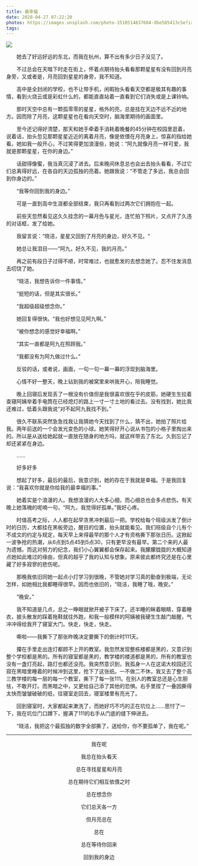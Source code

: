 ```yaml
---
title: 最幸福
date: 2020-04-27 07:22:20
photos: https://images.unsplash.com/photo-1510514837604-dbe585413c5e?ixlib=rb-1.2.1&ixid=eyJhcHBfaWQiOjEyMDd9&auto=format&fit=crop&w=1052&q=80
tags:
---
```


![](https://images.unsplash.com/photo-1516918526298-eecb26841edc?ixlib=rb-1.2.1&ixid=eyJhcHBfaWQiOjEyMDd9&auto=format&fit=crop&w=1140&q=80)


<p style="text-indent:2em">
她去了好远好远的东北，而我在杭州，算不出有多少日子没见了。
</p>



<p style="text-indent:2em">
不过总会在天暗下时走在街上，怀着点期待抬头看看那颗星星有没有回到月亮身旁，又或者是，月亮回到星星的身旁，我不知道。
</p>



<p style="text-indent:2em">
高中是全封闭的学校，也不让带手机，闲暇抬头看看天空都是极其有趣的事情，看到火烧云或是彩虹什么的，都能直直站着一直看到它们消失或是上课铃响。
</p>



<p style="text-indent:2em">
那时天空中总有一颗孤零零的星星，格外的亮，总是挂在天边不远不近的地方。因而除了月亮，这颗星星也在看向天空时，脑海里期待的画面里。
</p>



<p style="text-indent:2em">
至今还记得好清楚，那天和她手牵着手消耗着晚餐的45分钟在校园里逛着，说着话，抬头忽见那颗星星近近的离着月亮，像是依偎在月亮身上，惊喜的指给她看。她如我一般开心，不过笑得更加浪漫些，她说：“阿九就像月亮一样可爱，我就是那颗星星，在你的身边。”
</p>


<p style="text-indent:2em">
话甜得像蜜，我当真沉浸了进去。后来晚间休息总也会出去抬头看看，不过它们总离得好远，在各自的天边孤独的亮着。她跟我说：“不管走了多远，我总会回到你身边的。”
</p>



<p style="text-indent:2em">
“我等你回到我的身边。”
</p>



<p style="text-indent:2em">
可是一直到高中生涯都全部结束，我只再看到过两次它们拥抱在一起。
</p>



<p style="text-indent:2em">
前些天忽然看见这久久挂念的一幕月色与星光，连忙拍下照片，又点开了久违的对话框，发了给她。
</p>



<p style="text-indent:2em">
我留言说：“晓洁，星星又回到了月亮的身边，好久不见。"
</p>

<p style="text-indent:2em">
她总让我泪目——“阿九，好久不见，我的月亮。”
</p>




<p style="text-indent:2em">
再之前有段日子过得不顺，时常难过，也就愈发的去想念她了。忍不住发消息去叨饶了她。
</p>


<p style="text-indent:2em">
“晓洁，我想告诉你一件事情。”
</p>

<p style="text-indent:2em">
“挺短的话，但是其实很长。”
</p>

<p style="text-indent:2em">
“我超级超级想念你。”
</p>



<p style="text-indent:2em">
她回复得很快。“我也好想见见阿九啊。”
</p>

<p style="text-indent:2em">
“被你想念的感觉好幸福啊。”
</p>

<p style="text-indent:2em">
“其实一直都是阿九在照顾我。”
</p>

<p style="text-indent:2em">
“我都没有为阿九做过什么。”
</p>



<p style="text-indent:2em">
反驳的话，或者说，画面，一句一句一幕一幕的浮现到脑海里。
</p>



<p style="text-indent:2em">
心情不好一整天，晚上钻到我的被窝里来哄我开心，陪我睡觉。
</p>

<p style="text-indent:2em">
晚上回寝后发现丢了一根没有价值但是我很喜欢很在乎的皮筋，她硬生生拉着查寝阿姨举着手电筒在已经熄灯的路上一寸一寸土地的看过去。没有找到，她比我还难过，低着头跟我说“对不起阿九我找不到。”
</p>

<p style="text-indent:2em">
很久不联系突然急急找我让我猜她今天找到了什么，猜不出，她拍了照片给我。两年前送的一个会发光变色的小球。她笑得好开心说从书包的小格子里掏出来的。所以是从送给她起就一直放在随身的地方吗，就这样带去了东北。久到忘记了却还紧紧在身边。
</p>

<p style="text-indent:2em">
......
</p>

<p style="text-indent:2em">
好多好多
</p>



<p style="text-indent:2em">
想起了好多，最后的最后，我意识到，她的存在于我就是幸福。于是我回复说：“我喜欢你就是你给我的最幸福的事。”
</p>



<p style="text-indent:2em">
她着实是个浪漫的人。我想浪漫的人大多心细，而心细总也会多点悲伤。有天晚上她落魄的呢喃一句，“阿九，我觉得好孤单。”我好心疼。
</p>



<p style="text-indent:2em">
时值高考之际，人人都在起早贪黑冲刺最后一把。学校给每个班级派发了倒计时的日历，大都挂在黑板旁边，醒目的位置，抬头就能看见。我们班级自个儿有个不成文的约定与规定，每天早上来得最早的那个人才有资格撕下那张日历。这掀起一波争抢的热潮，从6点到5点45到5点30，只有更早没有最早。第二个来的人最为遗憾。而这对努力的纪念，我们小心翼翼都会保存起来。我朦朦胧胧的大概知道点她如此难过的缘由，但真的超乎了我的认知与想象。原来彼此都终究还是在心里藏了好多寂寥的悲伤呢。
</p>



<p style="text-indent:2em">
那晚我依旧同她一起点小灯学习到很晚，不管她对学习真的勤奋到极端，无论怎样，如她相比我都睡得很早。因而也依旧的，“晓洁，我睡了哦，晚安。”
</p>


<p style="text-indent:2em">
“晚安。”
</p>


<p style="text-indent:2em">
我不知道是几点，总之一睁眼就掀开被子下床了。还半睡的眯着眼睛，穿着睡衣，披头散发的踩着拖鞋就往外跑，和我一般模样的阿姨被我硬生生敲门敲醒，气冲冲得给我开了寝室大门。快走，快走，快走。
</p>



<p style="text-indent:2em">
嘶啦——我撕下了那张昨晚决定要撕下的倒计时111天。
</p>



<p style="text-indent:2em">
攥在手里走出连灯都顾不上开的教室。我忽然发现整栋楼都是黑的，又意识到整个学校都是黑的。所有的寝室都是黑的，教学楼的楼道都是黑的，所有的教室也没有一盏灯亮起，路灯也都还没亮。我突然意识到，我孤身一人在这诺大校园还沉寂在黑暗里睡着的时候冲到这里，抢下了这张纸。一不做二不休，我又去了整个高三教学楼的每一层的每一个教室，撕下了每一张111。在别人的教室总还是心生胆怯，不敢开灯。而黑暗之中，又更给自己添了其他的恐惧。右手里捏了一叠因撕得太快而皱皱破破的纸，往寝室走回去，寝室楼里有亮光了。
</p>



<p style="text-indent:2em">
回到寝室时，大家都起来漱洗了，而她好巧不巧的正在坑位上......思忖了一下，我在坑位门口蹲下，握满了111的右手从门底的缝下伸进去。
</p>


<p style="text-indent:2em">
“晓洁，我把这个最孤独的数字全部撕了，送给你，你不要孤单了，我在呢。”
</p>


---

<center>


我在呢

我总在抬头看天

总在寻找星星和月亮

总在期待它们相互依偎之时

总在想念你



它们总天各一方

但月亮总在

总在

总在等待你回来

回到我的身边


